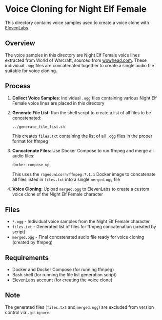 # Voice Cloning for Night Elf Female

This directory contains voice samples used to create a voice clone with [ElevenLabs](https://elevenlabs.io/).

## Overview

The voice samples in this directory are Night Elf Female voice lines extracted from World of Warcraft, sourced from [wowhead.com](https://www.wowhead.com/). These individual `.ogg` files are concatenated together to create a single audio file suitable for voice cloning.

## Process

1. **Collect Voice Samples**: Individual `.ogg` files containing various Night Elf Female voice lines are placed in this directory

2. **Generate File List**: Run the shell script to create a list of all files to be concatenated:
   ```bash
   ../generate_file_list.sh
   ```
   This creates `files.txt` containing the list of all `.ogg` files in the proper format for ffmpeg

3. **Concatenate Files**: Use Docker Compose to run ffmpeg and merge all audio files:
   ```bash
   docker-compose up
   ```
   This uses the `ragedunicorn/ffmpeg:7.1.1` Docker image to concatenate all files listed in `files.txt` into a single `merged.ogg` file

4. **Voice Cloning**: Upload `merged.ogg` to ElevenLabs to create a custom voice clone of the Night Elf Female character

## Files

- `*.ogg` - Individual voice samples from the Night Elf Female character
- `files.txt` - Generated list of files for ffmpeg concatenation (created by script)
- `merged.ogg` - Final concatenated audio file ready for voice cloning (created by ffmpeg)

## Requirements

- Docker and Docker Compose (for running ffmpeg)
- Bash shell (for running the file list generation script)
- ElevenLabs account (for creating the voice clone)

## Note

The generated files (`files.txt` and `merged.ogg`) are excluded from version control via `.gitignore`.
